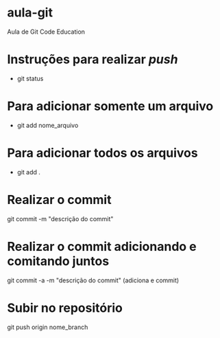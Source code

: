 # aula-git
Aula de Git Code Education

# Instruções para realizar *push*

* git status

# Para adicionar somente um arquivo
* git add nome_arquivo

# Para adicionar todos os arquivos
* git add .

# Realizar o commit
git commit -m "descrição do commit"

# Realizar o commit adicionando e comitando juntos
git commit -a -m "descrição do commit" (adiciona e commit)

# Subir no repositório
git push origin nome_branch
